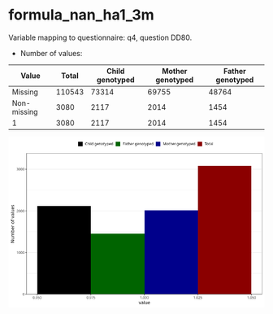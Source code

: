 # formula_nan_ha1_3m
Variable mapping to questionnaire: q4, question DD80.
- Number of values:

| Value | Total | Child genotyped | Mother genotyped | Father genotyped |
| ----- | ----- | --------------- | ---------------- | ---------------- |
| Missing | 110543 | 73314 | 69755 | 48764 |
| Non-missing | 3080 | 2117 | 2014 | 1454 |
| 1 | 3080 | 2117 | 2014 | 1454 |



![](formula_nan_ha1_3m_n.png)



